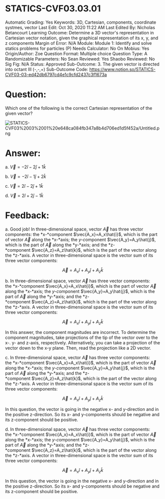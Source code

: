 # STATICS-CVF03.03.01

Automatic Grading: Yes
Keywords: 3D, Cartesian, components, coordinate systmes, vector
Last Edit: Oct 30, 2020 11:22 AM
Last Edited By: Nicholas Betancourt
Learning Outcome: Determine a 3D vector's representation in Cartesian vector notation, given the graphical representation of its x, y, and z components
Margin of Error: N/A
Module: Module 1: Identify and solve statics problems for particles (P)
Needs Calculator: No
On Mobius: Yes
Origin/Author: Zoe
Question Format: Multiple choice
Question Type: A
Randomizable Parameters: No
Sean Reviewed: Yes
Shaobo Reviewed: No
Sig Fig: N/A
Status: Approved
Sub-Outcome: 3. The given vector is directed into octant III  (-,-,+)
Sub-Outcome Code: https://www.notion.so/STATICS-CVF03-03-ed42db6797cd4e1c9cfd2437c3f1673a

# Question:

Which one of the following is the correct Cartesian representation of the given vector?

![STATICS-CVF03%2003%2001%20e648ca084fb347a8b4d706ed1d5f452a/Untitled.png](STATICS-CVF03%2003%2001%20e648ca084fb347a8b4d706ed1d5f452a/Untitled.png)

# Answer:

a. $\vec{V}=-2\hat{i}-2\hat{j}+1\hat{k}$

b. $\vec{V}=-2\hat{i}-1\hat{j}+2\hat{k}$

c. $\vec{V}=2\hat{i}-2\hat{j}+1\hat{k}$

d. $\vec{V}=2\hat{i}+2\hat{j}-1\hat{k}$

# Feedback:

a. Good job! In three-dimensional space, vector $\vec{A}$ has three vector components: the *x-*component $\vec{A_x}=A_x\hat{i}$, which is the part of vector $\vec{A}$ along the *x-*axis; the *y-c*omponent $\vec{A_y}=A_y\hat{j}$, which is the part of $\vec{A}$ along the *y-*axis; and the *z-*component $\vec{A_z}=A_z\hat{k}$, which is the part of the vector along the *z-*axis. A vector in three-dimensional space is the vector sum of its three vector components:

$$\vec{A}=A_x\hat{i}+A_y\hat{j}+A_z\hat{k}$$

b. In three-dimensional space, vector $\vec{A}$ has three vector components: the *x-*component $\vec{A_x}=A_x\hat{i}$, which is the part of vector $\vec{A}$ along the *x-*axis; the *y-c*omponent $\vec{A_y}=A_y\hat{j}$, which is the part of $\vec{A}$ along the *y-*axis; and the *z-*component $\vec{A_z}=A_z\hat{k}$, which is the part of the vector along the *z-*axis. A vector in three-dimensional space is the vector sum of its three vector components:

$$\vec{A}=A_x\hat{i}+A_y\hat{j}+A_z\hat{k}$$

In this answer, the component magnitudes are incorrect.  To determine the component magnitudes, take projections of the tip of the vector over to the x-. y- and z-axis, respectively.  Alternatively, you can take a projection of the vector down to the x-y plane. Then, read the projection like a 2D vector.

c. In three-dimensional space, vector $\vec{A}$ has three vector components: the *x-*component $\vec{A_x}=A_x\hat{i}$, which is the part of vector $\vec{A}$ along the *x-*axis; the *y-c*omponent $\vec{A_y}=A_y\hat{j}$, which is the part of $\vec{A}$ along the *y-*axis; and the *z-*component $\vec{A_z}=A_z\hat{k}$, which is the part of the vector along the *z-*axis. A vector in three-dimensional space is the vector sum of its three vector components:

$$\vec{A}=A_x\hat{i}+A_y\hat{j}+A_z\hat{k}$$

In this question, the vector is going in the negative x- and y-direction and in the positive z-direction. So its x- and y-components should be negative and its z-component should be positive.

d. In three-dimensional space, vector $\vec{A}$ has three vector components: the *x-*component $\vec{A_x}=A_x\hat{i}$, which is the part of vector $\vec{A}$ along the *x-*axis; the *y-c*omponent $\vec{A_y}=A_y\hat{j}$, which is the part of $\vec{A}$ along the *y-*axis; and the *z-*component $\vec{A_z}=A_z\hat{k}$, which is the part of the vector along the *z-*axis. A vector in three-dimensional space is the vector sum of its three vector components:

$$\vec{A}=A_x\hat{i}+A_y\hat{j}+A_z\hat{k}$$

In this question, the vector is going in the negative x- and y-direction and in the positive z-direction. So its x- and y-components should be negative and its z-component should be positive.